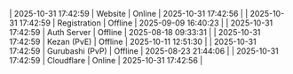 | 2025-10-31 17:42:59 | Website | Online | 2025-10-31 17:42:56 |
| 2025-10-31 17:42:59 | Registration | Offline | 2025-09-09 16:40:23 |
| 2025-10-31 17:42:59 | Auth Server | Offline | 2025-08-18 09:33:31 |
| 2025-10-31 17:42:59 | Kezan (PvE) | Offline | 2025-10-11 12:51:30 |
| 2025-10-31 17:42:59 | Gurubashi (PvP) | Offline | 2025-08-23 21:44:06 |
| 2025-10-31 17:42:59 | Cloudflare | Online | 2025-10-31 17:42:56 |
